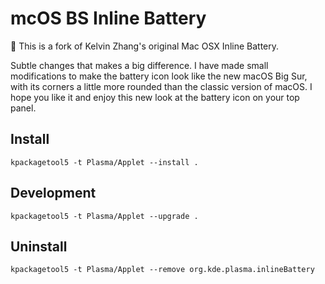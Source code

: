 # mcOS BS Inline Battery
🔋 This is a fork of Kelvin Zhang's original Mac OSX Inline Battery.

Subtle changes that makes a big difference.
I have made small modifications to make the battery icon look like the new macOS Big Sur, with its corners a little more rounded than the classic version of macOS.
I hope you like it and enjoy this new look at the battery icon on your top panel.

## Install
```
kpackagetool5 -t Plasma/Applet --install .
```

## Development
```
kpackagetool5 -t Plasma/Applet --upgrade .
```

## Uninstall
```
kpackagetool5 -t Plasma/Applet --remove org.kde.plasma.inlineBattery
```
